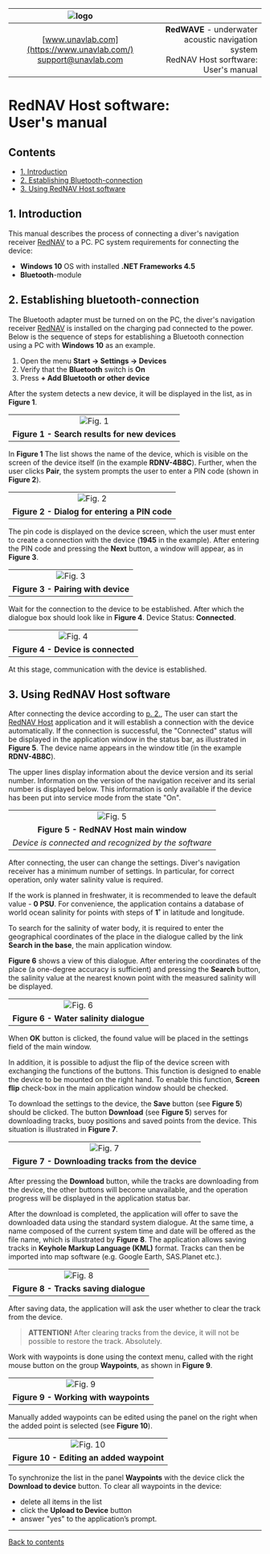 | ![logo](https://ucnl.github.io/documentation/sm_logo.png) |  |
| :---: | ---: |
| [www.unavlab.com](https://www.unavlab.com/) <br/> [support@unavlab.com](mailto:support@unavlab.com) | **RedWAVE** - underwater acoustic navigation system <br/> RedNAV Host sorftware: User's manual |


# RedNAV Host software: <br/> User's manual

<div style="page-break-after: always;"></div>

## Contents

- [1. Introduction]()
- [2. Establishing Bluetooth-connection]()
- [3. Using RedNAV Host software]()

<div style="page-break-after: always;"></div>

## 1. Introduction
This manual describes the process of connecting a diver's navigation receiver [RedNAV](RedNAV_Specification_ru.md) to a PC.
PC system requirements for connecting the device:
- **Windows 10** OS with installed **.NET Frameworks 4.5**
- **Bluetooth**-module

## 2. Establishing bluetooth-connection
The Bluetooth adapter must be turned on on the PC, the diver's navigation receiver [RedNAV](RedNAV_Specification_ru.md) is installed on 
the charging pad connected to the power.
Below is the sequence of steps for establishing a Bluetooth connection using a PC with **Windows 10** as an example.

1. Open the menu **Start -> Settings -> Devices**
2. Verify that the **Bluetooth** switch is **On**
3. Press **+ Add Bluetooth or other device**

After the system detects a new device, it will be displayed in the list, as in **Figure 1**.

| |
| :---: |
| ![Fig. 1](https://ucnl.github.io/documentation/rdnvhost1_en.png)|
| **Figure 1 - Search results for new devices** |

In **Figure 1** The list shows the name of the device, which is visible on the screen of the device itself (in the example **RDNV-4B8C**). 
Further, when the user clicks **Pair**, the system prompts the user to enter a PIN code (shown in **Figure 2**).

| |
| :---: |
| ![Fig. 2](https://ucnl.github.io/documentation/rdnvhost2_en.png)|
| **Figure 2 - Dialog for entering a PIN code** |

The pin code is displayed on the device screen, which the user must enter to create a connection with the device (**1945** in the 
example). After entering the PIN code and pressing the **Next** button, a window will appear, as in **Figure 3**.

| |
| :---: |
| ![Fig. 3](https://ucnl.github.io/documentation/rdnvhost3_en.png)|
| **Figure 3 - Pairing with device** |

Wait for the connection to the device to be established. After which the dialogue box should look like in **Figure 4**. 
Device Status: **Connected**.

| |
| :---: |
| ![Fig. 4](https://ucnl.github.io/documentation/rdnvhost4_en.png)|
| **Figure 4 - Device is connected** |

At this stage, communication with the device is established.

## 3. Using RedNAV Host software
After connecting the device according to [p. 2.](), The user can start the [RedNAV Host](https://api.github.com/repos/ucnl/RedNavHost/zipball) 
application and it will establish a connection with the device automatically. If the connection is successful, the "Connected" status 
will be displayed in the application window in the status bar, as illustrated in **Figure 5**. The device name appears in the window 
title (in the example **RDNV-4B8C**).

The upper lines display information about the device version and its serial number. Information on the version of the navigation receiver
 and its serial number is displayed below. This information is only available if the device has been put into service mode from the 
 state "On".

| |
| :---: |
| ![Fig. 5](https://ucnl.github.io/documentation/rdnvhost5_en.png)|
| **Figure 5 - RedNAV Host main window** |
| _Device is connected and recognized by the software_ |

After connecting, the user can change the settings. Diver's navigation receiver has a minimum number of settings.
In particular, for correct operation, only water salinity value is required.

If the work is planned in freshwater, it is recommended to leave the default value - **0 PSU**. For convenience, the application 
contains a database of world ocean salinity for points with steps of **1˚** in latitude and longitude.

To search for the salinity of water body, it is required to enter the geographical coordinates of the place in the dialogue called 
by the link **Search in the base**, the main application window.

**Figure 6** shows a view of this dialogue. After entering the coordinates of the place (a one-degree accuracy is sufficient) and pressing the **Search** button, the salinity value at the nearest known point with the measured salinity will be displayed.

| |
| :---: |
| ![Fig. 6](https://ucnl.github.io/documentation/rdnvhost6_en.png)|
| **Figure 6 - Water salinity dialogue** |

When **OK** button is clicked, the found value will be placed in the settings field of the main window.

In addition, it is possible to adjust the flip of the device screen with exchanging the functions of the buttons. This function is designed to enable the device to be mounted on the right hand.
To enable this function, **Screen flip** check-box in the main application window should be checked.

To download the settings to the device,  the **Save** button (see **Figure 5**) should be clicked.
The button **Download** (see **Figure 5**) serves for downloading tracks, buoy positions and saved points from the device.
This situation is illustrated in **Figure 7**.

| |
| :---: |
| ![Fig. 7](https://ucnl.github.io/documentation/rdnvhost7_en.png)|
| **Figure 7 - Downloading tracks from the device** |

After pressing the **Download** button, while the tracks are downloading from the device, the other buttons will become unavailable, and the operation progress will be displayed in the application status bar.

After the download is completed, the application will offer to save the downloaded data using the standard system dialogue. At the same time, a name composed of the current system time and date will be offered as the file name, which is illustrated by **Figure 8**.
The application allows saving tracks in **Keyhole Markup Language (KML)** format. Tracks can then be imported into map software (e.g. Google Earth, SAS.Planet etc.).

| |
| :---: |
| ![Fig. 8](https://ucnl.github.io/documentation/rdnvhost8_en.png)|
| **Figure 8 - Tracks saving dialogue** | 

After saving data, the application will ask the user whether to clear the track from the device.

> **ATTENTION!** After clearing tracks from the device, it will not be possible to restore the track. Absolutely.

Work with waypoints is done using the context menu, called with the right mouse button on the group **Waypoints**, as shown in **Figure 9**.

| |
| :---: |
| ![Fig. 9](https://ucnl.github.io/documentation/rdnvhost9_en.png)|
| **Figure 9 - Working with waypoints** |

Manually added waypoints can be edited using the panel on the right when the added point is selected (see **Figure 10**).

| |
| :---: |
| ![Fig. 10](https://ucnl.github.io/documentation/rdnvhost10_en.png)|
| **Figure 10 - Editing an added waypoint** |

To synchronize the list in the panel **Waypoints** with the device click the **Download to device** button. 
To clear all waypoints in the device: 
- delete all items in the list
- click the **Upload to Device** button
- answer "yes" to the application’s prompt.

______________
[Back to contents]()
 


